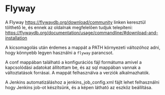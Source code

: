 # Flyway

A Flyway https://flywaydb.org/download/community linken keresztül tölthető le, és ennek az oldalnak megfelelően tudjuk telepíteni: https://flywaydb.org/documentation/usage/commandline/#download-and-installation

A kicsomagolás után érdemes a mappát a PATH környezeti változóhoz adni, hogy könnyebb legyen használni a `flyway` parancsot.

A conf mappában található a konfigurációs fájl formátuma amivel a kapcsolódási adatokat állítottam be, és az sql mappában vannak a változtatások forrásai. A mappát felhasználva a verziók alkalmazhatók.

A Jenkins automatizáláshoz a jenkins_job_config.xml fájlt lehet felhasználni hogy Jenkins job-ot készítsünk, és a képen látható az eszköz beállítása.